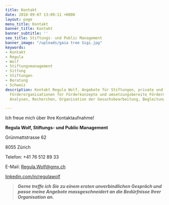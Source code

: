 ```yaml
---
title: Kontakt
date: 2018-09-07 13:09:11 +0000
layout: page
menu_title: Kontakt
banner_title: Kontakt
banner_subtitle: ''
seo_title: Stiftungs- und Public Management
banner_image: "/uploads/gaia tree Sigi.jpg"
keywords:
- Kontakt
- Regula
- Wolf
- Stiftungsmanagement
- Sitfung
- Stiftungen
- Beratung
- Schweiz
description: Kontakt Regula Wolf, Angebote für Stiftungen, private und öffentliche
  Förderorganisationen für Förderkonzepte und umsetzungsbereite Fördermassnahmen,
  Analysen, Recherchen, Organisation der Gesuchsbearbeitung, Begleitung der Neupositionierung

---
```

Ich freue mich über Ihre Kontaktaufnahme!

 

**Regula Wolf, Stiftungs- und Public Management**

Grünmattstrasse 62

8055 Zürich

Telefon: +41 76 512 89 33

E-Mail: [Regula.Wolf@gmx.ch](mailto:Regula.Wolf@gmx.ch)

[linkedin.com/in/regulawolf ](https://www.linkedin.com/in/regulawolf)

> **_Gerne treffe ich Sie zu einem ersten unverbindlichen Gespräch und passe meine Angebote massgeschneidert an die Bedürfnisse Ihrer Organisation an._** 
